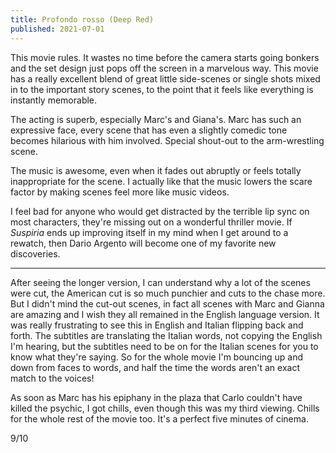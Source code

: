 ```yaml
---
title: Profondo rosso (Deep Red)
published: 2021-07-01
---
```


This movie rules. It wastes no time before the camera starts going bonkers and the set design just pops off the screen in a marvelous way. This movie has a really excellent blend of great little side-scenes or single shots mixed in to the important story scenes, to the point that it feels like everything is instantly memorable.

The acting is superb, especially Marc's and Giana's. Marc has such an expressive face, every scene that has even a slightly comedic tone becomes hilarious with him involved. Special shout-out to the arm-wrestling scene.

The music is awesome, even when it fades out abruptly or feels totally inappropriate for the scene. I actually like that the music lowers the scare factor by making scenes feel more like music videos.

I feel bad for anyone who would get distracted by the terrible lip sync on most characters, they're missing out on a wonderful thriller movie. If _Suspiria_ ends up improving itself in my mind when I get around to a rewatch, then Dario Argento will become one of my favorite new discoveries.

-------------

After seeing the longer version, I can understand why a lot of the scenes were cut, the American cut is so much punchier and cuts to the chase more. But I didn't mind the cut-out scenes, in fact all scenes with Marc and Gianna are amazing and I wish they all remained in the English language version. It was really frustrating to see this in English and Italian flipping back and forth. The subtitles are translating the Italian words, not copying the English I'm hearing, but the subtitles need to be on for the Italian scenes for you to know what they're saying. So for the whole movie I'm bouncing up and down from faces to words, and half the time the words aren't an exact match to the voices!

As soon as Marc has his epiphany in the plaza that Carlo couldn't have killed the psychic, I got chills, even though this was my third viewing. Chills for the whole rest of the movie too. It's a perfect five minutes of cinema.

9/10
